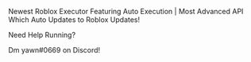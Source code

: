 Newest Roblox Executor Featuring Auto Execution | Most Advanced API Which Auto Updates to Roblox Updates!

Need Help Running?

Dm yawn#0669 on Discord!
